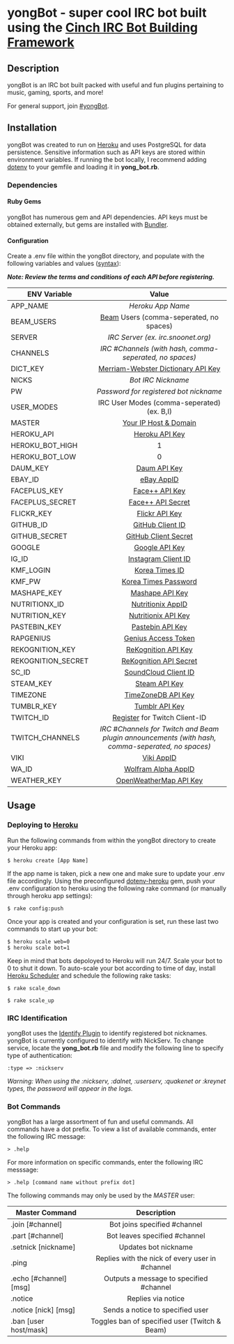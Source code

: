 yongBot - super cool IRC bot built using the [Cinch IRC Bot Building Framework](https://github.com/cinchrb/cinch)
=====================================

Description
-----------

yongBot is an IRC bot built packed with useful and fun plugins pertaining to music, gaming, sports, and more!

For general support, join [#yongBot](http://webchat.snoonet.org/yongbot).

Installation
------------

yongBot was created to run on [Heroku](https://www.heroku.com/) and uses PostgreSQL for data persistence. Sensitive information such as API keys are stored within environment variables. If running the bot locally, I recommend adding [dotenv](https://github.com/bkeepers/dotenv) to your gemfile and loading it in **yong_bot.rb**.

### Dependencies

#### Ruby Gems

yongBot has numerous gem and API dependencies. API keys must be obtained externally, but gems are installed with [Bundler](http://bundler.io/).

#### Configuration

Create a .env file within the yongBot directory, and populate with the following variables and values ([syntax](https://github.com/bkeepers/dotenv)):

**_Note: Review the terms and conditions of each API before registering._**

| ENV Variable       | Value
| -------------      |:-----:
| APP_NAME           | *Heroku App Name*
| BEAM_USERS         | [Beam](https://beam.pro/) Users (comma-seperated, no spaces)
| SERVER             | *IRC Server (ex. irc.snoonet.org)*
| CHANNELS           | *IRC #Channels (with hash, comma-seperated, no spaces)*
| DICT_KEY           | [Merriam-Webster Dictionary API Key](https://www.dictionaryapi.com/)
| NICKS              | *Bot IRC Nickname*
| PW                 | *Password for registered bot nickname*
| USER_MODES         | IRC User Modes (comma-seperated) (ex. B,I)
| MASTER             | [Your IP Host & Domain](http://www.ircbeginner.com/opvinfo/masks.html)
| HEROKU_API         | [Heroku API Key](https://dashboard.heroku.com/account)
| HEROKU_BOT_HIGH    | 1
| HEROKU_BOT_LOW     | 0
| DAUM_KEY           | [Daum API Key](https://developers.daum.net/services)
| EBAY_ID            | [eBay AppID](https://go.developer.ebay.com/)
| FACEPLUS_KEY       | [Face++ API Key](http://www.faceplusplus.com/create-a-new-app/)
| FACEPLUS_SECRET    | [Face++ API Secret](http://www.faceplusplus.com/create-a-new-app/)
| FLICKR_KEY         | [Flickr API Key](https://www.flickr.com/services/api/misc.api_keys.html)
| GITHUB_ID          | [GitHub Client ID](https://github.com/settings/applications/new)
| GITHUB_SECRET      | [GitHub Client Secret](https://github.com/settings/applications/new)
| GOOGLE             | [Google API Key](https://cloud.google.com/translate/v2/getting_started)
| IG_ID              | [Instagram Client ID](https://instagram.com/developer/)
| KMF_LOGIN          | [Korea Times ID](https://ticket.koreatimes.com/member/login.html)
| KMF_PW             | [Korea Times Password](https://ticket.koreatimes.com/member/login.html)
| MASHAPE_KEY        | [Mashape API Key](http://docs.mashape.com/api-keys)
| NUTRITIONX_ID      | [Nutritionix AppID](https://www.nutritionix.com/api)
| NUTRITION_KEY      | [Nutritionix API Key](https://www.nutritionix.com/api)
| PASTEBIN_KEY       | [Pastebin API Key](https://pastebin.com/api)
| RAPGENIUS          | [Genius Access Token](http://genius.com/api-clients)
| REKOGNITION_KEY    | [ReKognition API Key](https://rekognition.com/developer/start)
| REKOGNITION_SECRET | [ReKognition API Secret](https://rekognition.com/developer/start)
| SC_ID              | [SoundCloud Client ID](https://developers.soundcloud.com/docs/api/guide)
| STEAM_KEY          | [Steam API Key](http://steamcommunity.com/dev)
| TIMEZONE           | [TimeZoneDB API Key](http://timezonedb.com/)
| TUMBLR_KEY         | [Tumblr API Key](https://www.tumblr.com/docs/en/api/v2)
| TWITCH_ID          | [Register](https://www.twitch.tv/settings/connections)  for Twitch Client-ID
| TWITCH_CHANNELS    | *IRC #Channels for Twitch and Beam plugin announcements (with hash, comma-seperated, no spaces)*
| VIKI               | [Viki AppID](http://dev.viki.com/)
| WA_ID              | [Wolfram Alpha AppID](http://products.wolframalpha.com/api/)
| WEATHER_KEY        | [OpenWeatherMap API Key](http://openweathermap.org/appid#get)

Usage
-----

### Deploying to [Heroku](https://www.heroku.com/)

Run the following commands from within the yongBot directory to create your Heroku app:

```
$ heroku create [App Name]
```

If the app name is taken, pick a new one and make sure to update your .env file accordingly.
Using the preconfigured [dotenv-heroku](https://github.com/sideshowcoder/dotenv-heroku) gem, push your .env configuration to heroku using the following rake command (or manually through heroku app settings):

```
$ rake config:push
```

Once your app is created and your configuration is set, run these last two commands to start up your bot:

```
$ heroku scale web=0
$ heroku scale bot=1
```

Keep in mind that bots depoloyed to Heroku will run 24/7. Scale your bot to 0 to shut it down.
To auto-scale your bot according to time of day, install [Heroku Scheduler](https://addons.heroku.com/scheduler) and schedule the following rake tasks:

```
$ rake scale_down
```
```
$ rake scale_up
```

### IRC Identification

yongBot uses the [Identify Plugin](https://github.com/cinchrb/cinch-identify) to identify registered bot nicknames. yongBot is currently configured to identify with NickServ. To change service, locate the **yong_bot.rb** file and modify the following line to specify type of authentication:

```
:type => :nickserv
```

*Warning: When using the :nickserv, :dalnet, :userserv, :quakenet or :kreynet types, the password will appear in the logs.*

### Bot Commands

yongBot has a large assortment of fun and useful commands. All commands have a dot prefix. To view a list of available commands, enter the following IRC message:

```
> .help
```

For more information on specific commands, enter the following IRC messsage:

```
> .help [command name without prefix dot]
```

The following commands may only be used by the *MASTER* user:

| Master Command         | Description
| --------------         |:-----------:
| .join [#channel]       | Bot joins specified #channel
| .part [#channel]       | Bot leaves specified #channel
| .setnick [nickname]    | Updates bot nickname
| .ping                  | Replies with the nick of every user in #channel
| .echo [#channel] [msg] | Outputs a message to specified #channel
| .notice                | Replies via notice
| .notice [nick] [msg]   | Sends a notice to specified user
| .ban [user host/mask]  | Toggles ban of specified user (Twitch & Beam)
